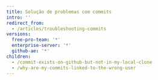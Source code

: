 ```yaml
---
title: Solução de problemas com commits
intro: ''
redirect_from:
  - /articles/troubleshooting-commits
versions:
  free-pro-team: '*'
  enterprise-server: '*'
  github-ae: '*'
children:
  - /commit-exists-on-github-but-not-in-my-local-clone
  - /why-are-my-commits-linked-to-the-wrong-user
---
```


